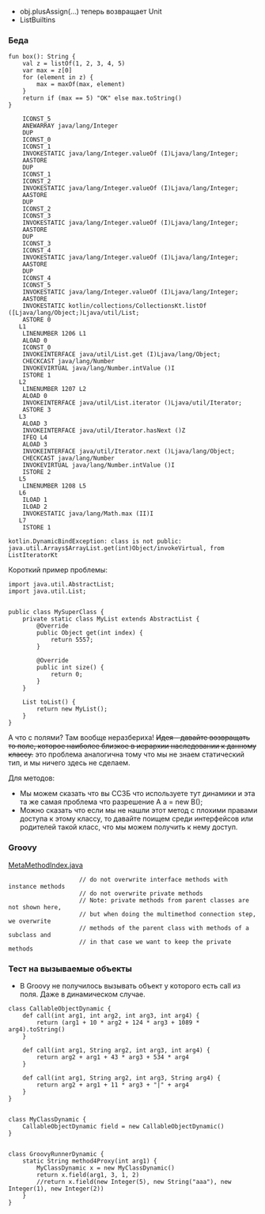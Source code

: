- obj.plusAssign(...) теперь возвращает Unit
- ListBuiltins

### Беда

```
fun box(): String {
    val z = listOf(1, 2, 3, 4, 5)
    var max = z[0]
    for (element in z) {
        max = maxOf(max, element)
    }
    return if (max == 5) "OK" else max.toString()
}
```

```
    ICONST_5
    ANEWARRAY java/lang/Integer
    DUP
    ICONST_0
    ICONST_1
    INVOKESTATIC java/lang/Integer.valueOf (I)Ljava/lang/Integer;
    AASTORE
    DUP
    ICONST_1
    ICONST_2
    INVOKESTATIC java/lang/Integer.valueOf (I)Ljava/lang/Integer;
    AASTORE
    DUP
    ICONST_2
    ICONST_3
    INVOKESTATIC java/lang/Integer.valueOf (I)Ljava/lang/Integer;
    AASTORE
    DUP
    ICONST_3
    ICONST_4
    INVOKESTATIC java/lang/Integer.valueOf (I)Ljava/lang/Integer;
    AASTORE
    DUP
    ICONST_4
    ICONST_5
    INVOKESTATIC java/lang/Integer.valueOf (I)Ljava/lang/Integer;
    AASTORE
    INVOKESTATIC kotlin/collections/CollectionsKt.listOf ([Ljava/lang/Object;)Ljava/util/List;
    ASTORE 0
   L1
    LINENUMBER 1206 L1
    ALOAD 0
    ICONST_0
    INVOKEINTERFACE java/util/List.get (I)Ljava/lang/Object;
    CHECKCAST java/lang/Number
    INVOKEVIRTUAL java/lang/Number.intValue ()I
    ISTORE 1
   L2
    LINENUMBER 1207 L2
    ALOAD 0
    INVOKEINTERFACE java/util/List.iterator ()Ljava/util/Iterator;
    ASTORE 3
   L3
    ALOAD 3
    INVOKEINTERFACE java/util/Iterator.hasNext ()Z
    IFEQ L4
    ALOAD 3
    INVOKEINTERFACE java/util/Iterator.next ()Ljava/lang/Object;
    CHECKCAST java/lang/Number
    INVOKEVIRTUAL java/lang/Number.intValue ()I
    ISTORE 2
   L5
    LINENUMBER 1208 L5
   L6
    ILOAD 1
    ILOAD 2
    INVOKESTATIC java/lang/Math.max (II)I
   L7
    ISTORE 1
```

```
kotlin.DynamicBindException: class is not public: java.util.Arrays$ArrayList.get(int)Object/invokeVirtual, from ListIteratorKt
```

Короткий пример проблемы:

```
import java.util.AbstractList;
import java.util.List;


public class MySuperClass {
    private static class MyList extends AbstractList {
        @Override
        public Object get(int index) {
            return 5557;
        }

        @Override
        public int size() {
            return 0;
        }
    }

    List toList() {
        return new MyList();
    }
}
```


А что с полями? Там вообще неразбериха! ~~Идея - давайте возвращать то поле, которое наиболее близкое в иерархии наследовании к данному классу.~~ это проблема аналогична тому что мы не знаем статический тип, и мы ничего здесь не сделаем.

Для методов:
- Мы можем сказать что вы ССЗБ что используете тут динамики и эта та же самая проблема что разрешение A a = new B();
- Можно сказать что если мы не нашли этот метод с плохими правами доступа к этому классу, то давайте поищем среди интерфейсов или родителей такой класс, что мы можем получить к нему доступ.


### Groovy

[MetaMethodIndex.java](https://github.com/groovy/groovy-core/blob/master/src/main/org/codehaus/groovy/runtime/metaclass/MetaMethodIndex.java#L372)
```
                    // do not overwrite interface methods with instance methods
                    // do not overwrite private methods
                    // Note: private methods from parent classes are not shown here,
                    // but when doing the multimethod connection step, we overwrite
                    // methods of the parent class with methods of a subclass and
                    // in that case we want to keep the private methods
```


### Тест на вызываемые объекты

- В Groovy не получилось вызывать объект у которого есть call из поля. Даже в динамическом случае.

```
class CallableObjectDynamic {
    def call(int arg1, int arg2, int arg3, int arg4) {
        return (arg1 + 10 * arg2 + 124 * arg3 + 1089 * arg4).toString()
    }

    def call(int arg1, String arg2, int arg3, int arg4) {
        return arg2 + arg1 + 43 * arg3 + 534 * arg4
    }

    def call(int arg1, String arg2, int arg3, String arg4) {
        return arg2 + arg1 + 11 * arg3 + "|" + arg4
    }
}


class MyClassDynamic {
    CallableObjectDynamic field = new CallableObjectDynamic()
}


class GroovyRunnerDynamic {
    static String method4Proxy(int arg1) {
        MyClassDynamic x = new MyClassDynamic()
        return x.field(arg1, 3, 1, 2)
        //return x.field(new Integer(5), new String("aaa"), new Integer(1), new Integer(2))
    }
}
```
